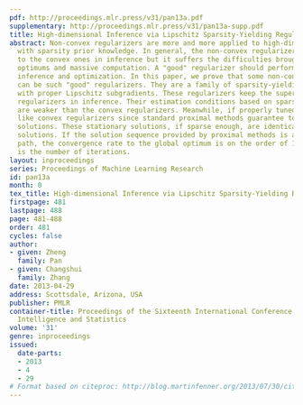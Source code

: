 ```yaml
---
pdf: http://proceedings.mlr.press/v31/pan13a.pdf
supplementary: http://proceedings.mlr.press/v31/pan13a-supp.pdf
title: High-dimensional Inference via Lipschitz Sparsity-Yielding Regularizers
abstract: Non-convex regularizers are more and more applied to high-dimensional inference
  with sparsity prior knowledge. In general, the non-convex regularizer is superior
  to the convex ones in inference but it suffers the difficulties brought by local
  optimums and massive computation. A "good" regularizer should perform well in both
  inference and optimization. In this paper, we prove that some non-convex regularizers
  can be such "good" regularizers. They are a family of sparsity-yielding penalties
  with proper Lipschitz subgradients. These regularizers keep the superiority of non-convex
  regularizers in inference. Their estimation conditions based on sparse eigenvalues
  are weaker than the convex regularizers. Meanwhile, if properly tuned, they behave
  like convex regularizers since standard proximal methods guarantee to give stationary
  solutions. These stationary solutions, if sparse enough, are identical to the global
  solutions. If the solution sequence provided by proximal methods is along a sparse
  path, the convergence rate to the global optimum is on the order of 1/k where k
  is the number of iterations.
layout: inproceedings
series: Proceedings of Machine Learning Research
id: pan13a
month: 0
tex_title: High-dimensional Inference via Lipschitz Sparsity-Yielding Regularizers
firstpage: 481
lastpage: 488
page: 481-488
order: 481
cycles: false
author:
- given: Zheng
  family: Pan
- given: Changshui
  family: Zhang
date: 2013-04-29
address: Scottsdale, Arizona, USA
publisher: PMLR
container-title: Proceedings of the Sixteenth International Conference on Artificial
  Intelligence and Statistics
volume: '31'
genre: inproceedings
issued:
  date-parts:
  - 2013
  - 4
  - 29
# Format based on citeproc: http://blog.martinfenner.org/2013/07/30/citeproc-yaml-for-bibliographies/
---
```

